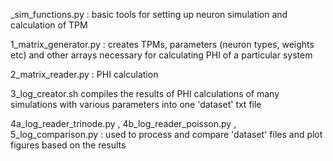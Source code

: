 _sim_functions.py : basic tools for setting up neuron simulation and calculation of TPM

1_matrix_generator.py : creates TPMs, parameters (neuron types, weights etc) and other arrays necessary for calculating PHI of a particular system

2_matrix_reader.py : PHI calculation

3_log_creator.sh compiles the results of PHI calculations of many simulations with various parameters into one 'dataset' txt file

4a_log_reader_trinode.py , 4b_log_reader_poisson.py , 5_log_comparison.py : used to process and compare 'dataset' files and plot figures based on the results
